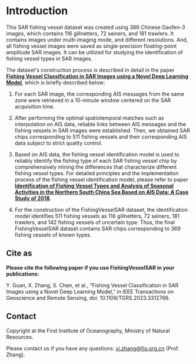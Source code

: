 # Introduction

This SAR fishing vessel dataset was created using 386 Chinese Gaofen-3 images, which contains 116 gillnetters, 72 seiners, and 181 trawlers. It contains images under multi-imaging mode, and different resolutions. And, all fishing vessel images were saved as single-precision floating-point amplitude SAR images. It can be utilized for studying the identification of fishing vessel types in SAR images.

The dataset's construction process is described in detail in the paper[ **Fishing Vessel Classification in SAR Images using a Novel Deep Learning Model**](https://ieeexplore.ieee.org/document/10242360), which is briefly described below:
1. For each SAR image, the corresponding AIS messages from the same zone were retrieved in a 10-minute window centered on the SAR acquisition time.

2. After performing the optimal spatiotemporal matches such as interpolation on AIS data, reliable links between AIS messages and the fishing vessels in SAR images were established. Then, we obtained SAR chips corresponding to 511 fishing vessels and their corresponding AIS data subject to strict quality control.

3. Based on AIS data, the fishing vessel identification model is used to reliably identify the fishing type of each SAR fishing vessel chip by comprehensively mining the differences that characterize different fishing vessel types. For detailed principles and the implementation process of the fishing vessel identification model, please refer to paper[ **Identification of Fishing Vessel Types and Analysis of Seasonal Activities in the Northern South China Sea Based on AIS Data: A Case Study of 2018**](https://www.mdpi.com/2072-4292/13/10/1952).

4. For the construction of the FishingVesselSAR dataset, the identification model identifies 511 fishing vessels as 116 gillnetters, 72 seiners, 181 trawlers, and 142 fishing vessels of uncertain type. Thus, the final FishingVesselSAR dataset contains SAR chips corresponding to 369 fishing vessels of known types.

## Cite as

**Please cite the following paper if you use FishingVesselSAR in your publications:**

Y. Guan, X. Zhang, S. Chen, et al., "Fishing Vessel Classification in SAR Images using a Novel Deep Learning Model," in IEEE Transactions on Geoscience and Remote Sensing, doi: 10.1109/TGRS.2023.3312766.

## Contact

Copyright at the First Institute of Oceanography, Ministry of Natural Resources.

Please contact us if you have any questions: xi.zhang@fio.org.cn (Prof. Zhang).

